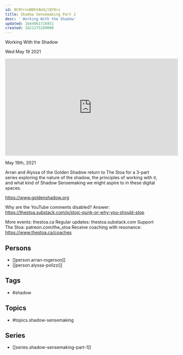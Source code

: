 ```yaml
---
id: 0C9YrnnBDhtAU4jlQYOrs
title: Shadow Sensemaking Part 2
desc: ' Working With the Shadow'
updated: 1644961726951
created: 1621375200000
---
```



 Working With the Shadow

Wed May 19 2021

<iframe width="560" height="315" src="https://www.youtube.com/embed/SRPCIvQAeQg" title="Shadow Sensemaking Part 2: Working With the Shadow w/ Arran Rogerson and Alyssa Polizzi" frameborder="0" allow="accelerometer; autoplay; clipboard-write; encrypted-media; gyroscope; picture-in-picture" allowfullscreen ></iframe>

May 19th, 2021

Arran and Alyssa of the Golden Shadow return to The Stoa for a 3-part series exploring the nature of the shadow, the principles of working with it, and what kind of Shadow Sensemaking we might aspire to in these digital spaces.

https://www.goldenshadow.org

Why are the YouTube comments disabled? Answer: https://thestoa.substack.com/p/stoic-punk-or-why-you-should-stop

More events: thestoa.ca
Regular updates: thestoa.substack.com
Support The Stoa: patreon.com/the_stoa
Receive coaching with resonance: https://www.thestoa.ca/coaches

## Persons

- [[person.arran-rogerson]]
- [[person.alyssa-polizzi]]

## Tags

- #shadow

## Topics

- #topics.shadow-sensemaking

## Series

- [[series.shadow-sensemaking-part-1]]

